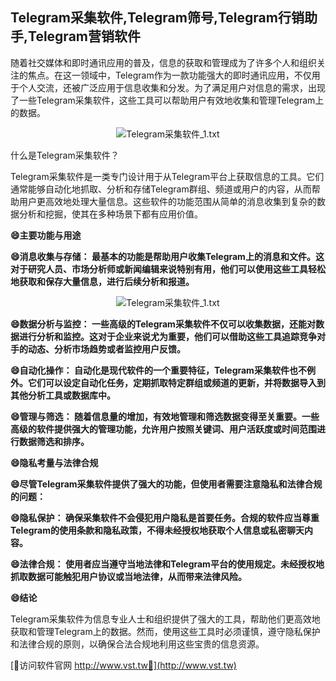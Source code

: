 ## **Telegram采集软件,Telegram筛号,Telegram行销助手,Telegram营销软件**

随着社交媒体和即时通讯应用的普及，信息的获取和管理成为了许多个人和组织关注的焦点。在这一领域中，Telegram作为一款功能强大的即时通讯应用，不仅用于个人交流，还被广泛应用于信息收集和分发。为了满足用户对信息的需求，出现了一些Telegram采集软件，这些工具可以帮助用户有效地收集和管理Telegram上的数据。

 <center><img src="https://vst.tw/MP4/tuiguang/png/8.png" alt="Telegram采集软件_1.txt"></center>

什么是Telegram采集软件？

Telegram采集软件是一类专门设计用于从Telegram平台上获取信息的工具。它们通常能够自动化地抓取、分析和存储Telegram群组、频道或用户的内容，从而帮助用户更高效地处理大量信息。这些软件的功能范围从简单的消息收集到复杂的数据分析和挖掘，使其在多种场景下都有应用价值。

**😄主要功能与用途**

**😄消息收集与存储： 最基本的功能是帮助用户收集Telegram上的消息和文件。这对于研究人员、市场分析师或新闻编辑来说特别有用，他们可以使用这些工具轻松地获取和保存大量信息，进行后续分析和报道。**

 <center><img src="https://vst.tw/MP4/tuiguang/png/5.png" alt="Telegram采集软件_1.txt"></center>

**😄数据分析与监控： 一些高级的Telegram采集软件不仅可以收集数据，还能对数据进行分析和监控。这对于企业来说尤为重要，他们可以借助这些工具追踪竞争对手的动态、分析市场趋势或者监控用户反馈。**

**😄自动化操作： 自动化是现代软件的一个重要特征，Telegram采集软件也不例外。它们可以设定自动化任务，定期抓取特定群组或频道的更新，并将数据导入到其他分析工具或数据库中。**

**😄管理与筛选： 随着信息量的增加，有效地管理和筛选数据变得至关重要。一些高级的软件提供强大的管理功能，允许用户按照关键词、用户活跃度或时间范围进行数据筛选和排序。**

**😄隐私考量与法律合规**

**😄尽管Telegram采集软件提供了强大的功能，但使用者需要注意隐私和法律合规的问题：**

**😄隐私保护： 确保采集软件不会侵犯用户隐私是首要任务。合规的软件应当尊重Telegram的使用条款和隐私政策，不得未经授权地获取个人信息或私密聊天内容。**

**😄法律合规： 使用者应当遵守当地法律和Telegram平台的使用规定。未经授权地抓取数据可能触犯用户协议或当地法律，从而带来法律风险。**

**😄结论**

Telegram采集软件为信息专业人士和组织提供了强大的工具，帮助他们更高效地获取和管理Telegram上的数据。然而，使用这些工具时必须谨慎，遵守隐私保护和法律合规的原则，以确保合法合规地利用这些宝贵的信息资源。


[👻访问软件官网 http://www.vst.tw👻](http://www.vst.tw)
